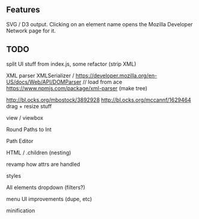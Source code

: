 Features
----

SVG / D3 output.
Clicking on an element name opens the Mozilla Developer Network page for it.

TODO
----

split UI stuff from index.js, some refactor (strip XML)

XML parser XMLSerializer / https://developer.mozilla.org/en-US/docs/Web/API/DOMParser // load from ace
https://www.npmjs.com/package/xml-parser (make tree)

http://bl.ocks.org/mbostock/3892928
http://bl.ocks.org/mccannf/1629464
drag + resize stuff

view / viewbox

Round Paths to Int

Path Editor

HTML / .children (nesting)

revamp how attrs are handled

styles

All elements dropdown (filters?)

menu UI improvements (dupe, etc)

minification
